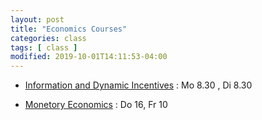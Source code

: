 ```yaml
---
layout: post
title: "Economics Courses"
categories: class
tags: [ class ]
modified: 2019-10-01T14:11:53-04:00
---
```


* [Information and Dynamic Incentives](https://basis.uni-bonn.de/qisserver/rds?state=verpublish&status=init&vmfile=no&publishid=163952&moduleCall=webInfo&publishConfFile=webInfo&publishSubDir=veranstaltung)  : Mo 8.30 , Di 8.30

* [Monetory Economics](https://basis.uni-bonn.de/qisserver/rds?state=verpublish&status=init&vmfile=no&publishid=163970&moduleCall=webInfo&publishConfFile=webInfo&publishSubDir=veranstaltung) : Do 16, Fr 10
